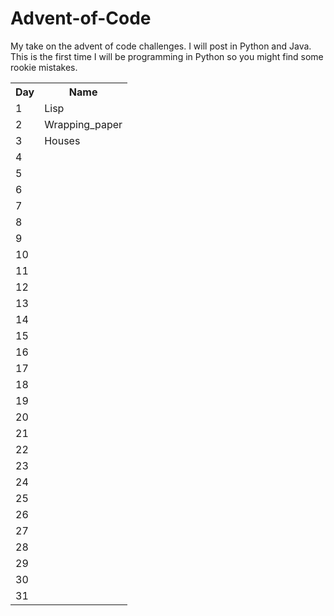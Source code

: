 # Advent-of-Code
My take on the advent of code challenges. I will post in Python and Java. This is the first time I will be programming in Python so you might find some rookie mistakes.


 <table>
 <tr>
   <th>Day</th>
   <th>Name</th>
 </tr>
 <tr>
   <td>1</td>
   <td>Lisp</td>
 </tr>
 <tr>
    <td>2</td>
    <td>Wrapping_paper</td>
  </tr>
  <tr>
    <td>3</td>
    <td>Houses</td>
  </tr>
  <tr>
    <td>4</td>
    <td></td>
  </tr>
  <tr>
    <td>5</td>
    <td></td>
  </tr>
  <tr>
    <td>6</td>
    <td></td>
  </tr>
  <tr>
    <td>7</td>
    <td></td>
  </tr>
  <tr>
    <td>8</td>
    <td></td>
  </tr>
  <tr>
    <td>9</td>
    <td></td>
  </tr>
  <tr>
    <td>10</td>
    <td></td>
  </tr>
  <tr>
    <td>11</td>
    <td></td>
  </tr>
  <tr>
    <td>12</td>
    <td></td>
  </tr>
  <tr>
    <td>13</td>
    <td></td>
  </tr>
  <tr>
    <td>14</td>
    <td></td>
  </tr>
  <tr>
    <td>15</td>
    <td></td>
  </tr>
  <tr>
    <td>16</td>
    <td></td>
  </tr>
  <tr>
    <td>17</td>
    <td></td>
  </tr>
  <tr>
    <td>18</td>
    <td></td>
  </tr>
  <tr>
    <td>19</td>
    <td></td>
  </tr>
  <tr>
    <td>20</td>
    <td></td>
  </tr>
  <tr>
    <td>21</td>
    <td></td>
  </tr>
  <tr>
    <td>22</td>
    <td></td>
  </tr>
  <tr>
    <td>23</td>
    <td></td>
  </tr>
  <tr>
    <td>24</td>
    <td></td>
  </tr>
  <tr>
    <td>25</td>
    <td></td>
  </tr>
  <tr>
    <td>26</td>
    <td></td>
  </tr>
  <tr>
    <td>27</td>
    <td></td>
  </tr>
  <tr>
    <td>28</td>
    <td></td>
  </tr>
  <tr>
    <td>29</td>
    <td></td>
  </tr>
  <tr>
    <td>30</td>
    <td></td>
  </tr>
  <tr>
    <td>31</td>
    <td></td>
  </tr>
</table> 
